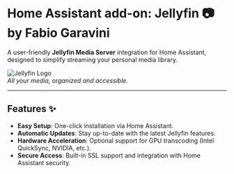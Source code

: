 # Home Assistant add-on: Jellyfin 📷 by Fabio Garavini

A user-friendly **Jellyfin Media Server** integration for Home Assistant, designed to simplify streaming your personal media library.

![Jellyfin Logo](https://raw.githubusercontent.com/jellyfin/jellyfin-ux/master/branding/SVG/banner-logo-solid.svg?sanitize=true)  
*All your media, organized and accessible.*

---

## Features ✨

- **Easy Setup**: One-click installation via Home Assistant.
- **Automatic Updates**: Stay up-to-date with the latest Jellyfin features.
- **Hardware Acceleration**: Optional support for GPU transcoding (Intel QuickSync, NVIDIA, etc.).
- **Secure Access**: Built-in SSL support and integration with Home Assistant security.
